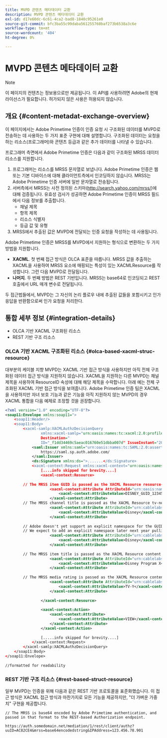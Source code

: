 ```yaml
---
title: MVPD 콘텐츠 메타데이터 교환
description: MVPD 콘텐츠 메타데이터 교환
exl-id: d17e60dc-6c61-4ca2-bad8-1840c95261e0
source-git-commit: bfc3ba55c99daba561255760baf273b6538a3c6e
workflow-type: tm+mt
source-wordcount: '404'
ht-degree: 0%

---
```


# MVPD 콘텐츠 메타데이터 교환

>[!NOTE]
>
>이 페이지의 컨텐츠는 정보용으로만 제공됩니다. 이 API를 사용하려면 Adobe의 현재 라이선스가 필요합니다. 허가되지 않은 사용은 허용되지 않습니다.

## 개요 {#content-metadat-exchange-overview}

이 페이지에서는 Adobe Primetime 인증이 인증 요청 시 구조화된 데이터를 MVPD로 전송하는 데 사용하는 두 가지 표준 구현에 대해 설명합니다.  구조화된 데이터는 요청을 하는 리소스(프로그래머)와 콘텐츠 등급과 같은 추가 데이터를 나타낼 수 있습니다.

프로그래머 측면에서 Adobe Primetime 인증은 다음과 같이 구조화된 MRSS 데이터 리소스를 지원합니다.

1. 프로그래머는 리소스를 MRSS 문자열로 보냅니다. Adobe Primetime 인증은 웹 또는 기본 디바이스에 대해 클라이언트측에서 인코딩하지 않습니다. MRSS는 Adobe Primetime 인증 서버에 일반 문자열로 전송됩니다.
1. 서버측에서 MRSS는 사전 정의된 스키마(http://search.yahoo.com/mrss/)에 대해 검증됩니다.  유효성 검사가 성공하면 Adobe Primetime 인증이 MRSS 필드에서 다음 정보를 추출합니다.
   * 채널 제목
   * 항목 제목
   * 리소스 식별자
   * 등급 값 및 유형
1. MRSS에서 추출된 값은 MVPD에 전달되는 인증 요청을 작성하는 데 사용됩니다.

Adobe Primetime 인증은 MRSS를 MVPD에서 지원하는 형식으로 변환하는 두 가지 방법을 지원합니다.

* **XACML**.  첫 번째 접근 방식은 OLCA 표준을 따릅니다.  MRSS 값을 추출하는 XACML을 사용하여 MRSS 요소에 매핑되는 특성이 있는 XACMLResource를 작성합니다.  그런 다음 MVPD로 전달됩니다.
* **나머지**.  두 번째 방법은 REST 기반입니다.  MRSS는 base64로 인코딩되고 REST 호출에서 URL 매개 변수로 전달됩니다.

두 접근법들에서, MVPD는 그 자신의 논리 플로우 내에 추출된 값들을 포함시키고 인가 응답을 반환함으로써 인가 요청을 처리한다.

## 통합 세부 정보 {#integration-details}

* OLCA 기반 XACML 구조화된 리소스
* REST 기반 구조 리소스

### OLCA 기반 XACML 구조화된 리소스 {#olca-based-xacml-struc-resource}

대부분의 케이블 지향 MVPD는 XACML 기반 접근 방식을 사용하지만 아직 전체 구조화된 데이터 접근 방식을 지원하지 않습니다.  XACML을 지원하는 다른 MVPD는 채널 제목을 사용하여 ResourceID 속성에 대해 해당 제목을 수락합니다. 아래 예는 전체 구조화된 XACML 기반 접근 방식을 보여줍니다. Adobe Primetime 인증 팀은 XACML을 사용하지만 자녀 보호 기능과 같은 기능을 아직 지원하지 않는 MVPD의 경우 XACML 통합을 다음 예제로 조정할 것을 권장합니다.

```XML
<?xml version="1.0" encoding="UTF-8"?>
<soap11:Envelope xmlns:soap11=">
    <soap11:Header/>
    <soap11:Body>
        <xacml-samlp:XACMLAuthzDecisionQuery
                xmlns:xacml-samlp="urn:oasis:names:tc:xacml:2.0:profile:saml2.0:v2:schema:protocol"
                Destination="
                ID="_f1dd34469c5aeac016760e51dbba007d" IssueInstant="2012-06-26T16:30:24.879Z" Version="2.0">
            <saml:Issuer xmlns:saml="urn:oasis:names:tc:SAML:2.0:assertion">
                https://saml.sp.auth.adobe.com/
            </saml:Issuer>
            <ds:Signature xmlns:ds=">.......</ds:Signature>
            <xacml-context:Request xmlns:xacml-context="urn:oasis:names:tc:xacml:2.0:context:schema:os">
                [....info skipped for brevity....]
                <xacml-context:Resource>
 
        // The MRSS item GUID is passed as the XACML Resource resource-id
                    <xacml-context:Attribute AttributeId="urn:oasis:names:tc:xacml:1.0:resource:resource-id">
                        <xacml-context:AttributeValue>DISNEY_GUID_12345</xacml-context:AttributeValue>
                    </xacml-context:Attribute>
        // The MRSS channel title is passed as the XACML Resource tv-network
                    <xacml-context:Attribute AttributeId="urn:cablelabs:ocla:1.0:attribute:content:tv-network">
                        <xacml-context:AttributeValue>Disney</xacml-context:AttributeValue>
                    </xacml-context:Attribute>
 
        // Adobe doesn't yet support an explicit namespace for the GUID, so we reuse the channel title as the GUID.  
        // We expect to add an explicit namespace later next year pulling it from the GUID scheme attribute.
                    <xacml-context:Attribute AttributeId="urn:cablelabs:ocla:1.0:attribute:content:id:namespace">
                        <xacml-context:AttributeValue>Disney</xacml-context:AttributeValue>
                    </xacml-context:Attribute>
 
        // The MRSS item title is passed as the XACML Resource content title
                    <xacml-context:Attribute AttributeId="urn:cablelabs:ocla:1.0:attribute:content:title">
                        <xacml-context:AttributeValue>Disney Program X</xacml-context:AttributeValue>
                    </xacml-context:Attribute>
 
        // The MRSS media rating is passed as the XACML Resource content rating 
                    <xacml-context:Attribute AttributeId="urn:cablelabs:ocla:1.0:attribute:content:rating:vchip">
                        <xacml-context:AttributeValue>TV-Y</xacml-context:AttributeValue>
                    </xacml-context:Attribute>
 
                </xacml-context:Resource>
 
                <xacml-context:Action>
                    <xacml-context:Attribute>
                        <xacml-context:AttributeValue>VIEW</xacml-context:AttributeValue>
                    </xacml-context:Attribute>
                </xacml-context:Action>
 
                [.....info skipped for brevity....]
            </xacml-context:Request>
        </xacml-samlp:XACMLAuthzDecisionQuery>
    </soap11:Body>
</soap11:Envelope>
 
//formatted for readability
```

### REST 기반 구조 리소스 {#rest-based-struct-resource}

일부 MVPD는 인증을 위해 다음과 같은 REST 기반 프로토콜을 표준화했습니다. 이 접근 방식은 XACML 접근 방식과 마찬가지로 모든 기능을 제공하지만, &quot;더 가벼운 가중치&quot; 구현을 제공합니다.

`// The MRSS is base64 encoded by Adobe Primetime authentication, and passed in that format to the REST-based Authorization endpoint.`

`https://auth.somedomain.net/mediation/1/rest/client/authz?uuID=AC82CE4&mrss=base64encodedstring&IPAddress=123.456.78.901`

<!--
>[!RELATEDINFORMATION]
>* [User Metadata Exchange](/help/authentication/mvpd-user-metadata-exchng.md)
>* [Logout](/help/authentication/usecase-mvpd-logout.md)
>* [Programmer Integration Guide: Identifying Protected Resources](/help/authentication/identify-protected-resources.md)
>* [Programmer Integration Guide: User Metadata Exchange](/help/authentication/user-metadata.md)
-->

